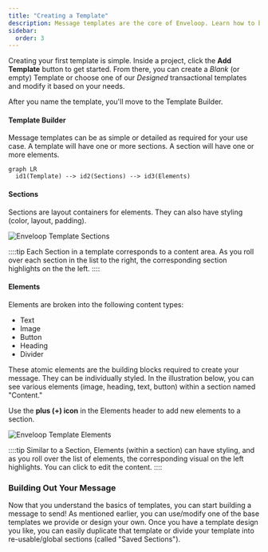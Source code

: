 ```yaml
---
title: "Creating a Template"
description: Message templates are the core of Enveloop. Learn how to build one!
sidebar:
  order: 3
---
```


Creating your first template is simple. Inside a project, click the **Add Template** button to get started. From there, you can create a _Blank_ (or empty) Template or choose one of our _Designed_ transactional templates and modify it based on your needs.

After you name the template, you'll move to the Template Builder.

#### Template Builder

Message templates can be as simple or detailed as required for your use case. A template will have one or more sections. A section will have one or more elements.

```mermaid
graph LR
  id1(Template) --> id2(Sections) --> id3(Elements)
```

#### Sections

Sections are layout containers for elements. They can also have styling (color, layout, padding).&#x20;

![Enveloop Template Sections](/images/Screen%20Shot%202022-12-14%20at%2010.19.13%20PM.png)

::::tip
Each Section in a template corresponds to a content area. As you roll over each section in the list to the right, the corresponding section highlights on the the left.
::::

#### Elements

Elements are broken into the following content types:

* Text
* Image
* Button
* Heading
* Divider

These atomic elements are the building blocks required to create your message. They can be individually styled. In the illustration below, you can see various elements (image, heading, text, button) within a section named "Content."&#x20;

Use the **plus (+) icon** in the Elements header to add new elements to a section.

![Enveloop Template Elements](/images/Screen%20Shot%202022-12-14%20at%2010.23.27%20PM.png)

::::tip
Similar to a Section, Elements (within a section) can have styling, and as you roll over the list of elements, the corresponding visual on the left highlights. You can click to edit the content.
::::

### Building Out Your Message

Now that you understand the basics of templates, you can start building a message to send! As mentioned earlier, you can use/modify one of the base templates we provide or design your own. Once you have a template design you like, you can easily duplicate that template or divide your template into re-usable/global sections (called "Saved Sections").&#x20;
